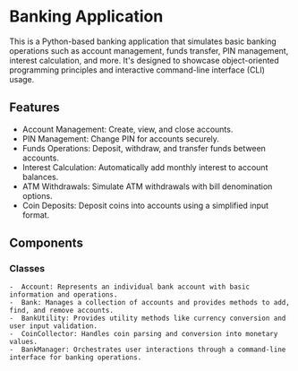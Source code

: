 # Banking Application
This is a Python-based banking application that simulates basic banking operations such as account management, funds transfer, PIN management, interest calculation, and more. It's designed to showcase object-oriented programming principles and interactive command-line interface (CLI) usage.

## Features
  -  Account Management: Create, view, and close accounts.
  -  PIN Management: Change PIN for accounts securely.
  -  Funds Operations: Deposit, withdraw, and transfer funds between accounts.
  -  Interest Calculation: Automatically add monthly interest to account balances.
  -  ATM Withdrawals: Simulate ATM withdrawals with bill denomination options.
  -  Coin Deposits: Deposit coins into accounts using a simplified input format.

## Components
### Classes
    -  Account: Represents an individual bank account with basic information and operations.
    -  Bank: Manages a collection of accounts and provides methods to add, find, and remove accounts.
    -  BankUtility: Provides utility methods like currency conversion and user input validation.
    -  CoinCollector: Handles coin parsing and conversion into monetary values.
    -  BankManager: Orchestrates user interactions through a command-line interface for banking operations.
